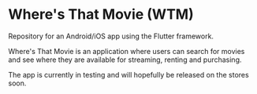 # Where's That Movie (WTM)
Repository for an Android/iOS app using the Flutter framework.

Where's That Movie is an application where users can search for movies and see where they are available for streaming, renting and purchasing.

The app is currently in testing and will hopefully be released on the stores soon.

